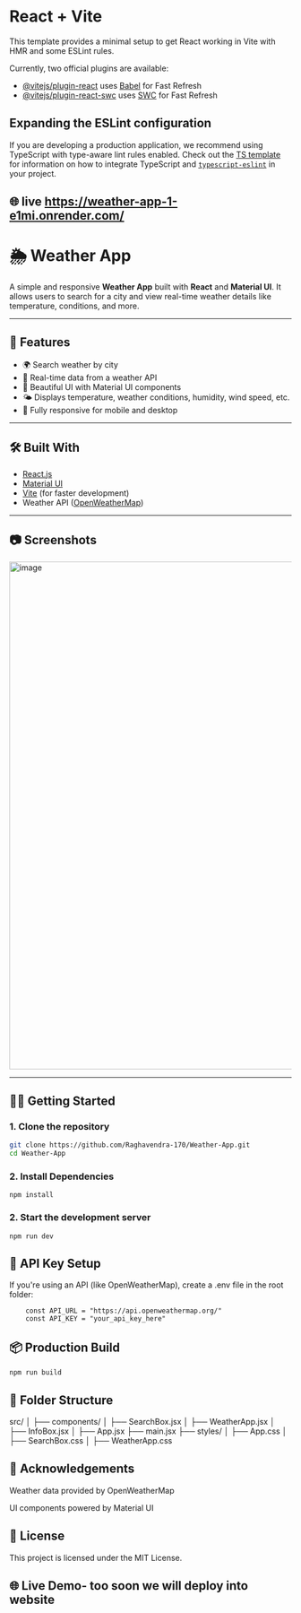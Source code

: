# React + Vite

This template provides a minimal setup to get React working in Vite with HMR and some ESLint rules.

Currently, two official plugins are available:

- [@vitejs/plugin-react](https://github.com/vitejs/vite-plugin-react/blob/main/packages/plugin-react) uses [Babel](https://babeljs.io/) for Fast Refresh
- [@vitejs/plugin-react-swc](https://github.com/vitejs/vite-plugin-react/blob/main/packages/plugin-react-swc) uses [SWC](https://swc.rs/) for Fast Refresh

## Expanding the ESLint configuration

If you are developing a production application, we recommend using TypeScript with type-aware lint rules enabled. Check out the [TS template](https://github.com/vitejs/vite/tree/main/packages/create-vite/template-react-ts) for information on how to integrate TypeScript and [`typescript-eslint`](https://typescript-eslint.io) in your project.

## 🌐 live  https://weather-app-1-e1mi.onrender.com/

# 🌦️ Weather App

A simple and responsive **Weather App** built with **React** and **Material UI**. It allows users to search for a city and view real-time weather details like temperature, conditions, and more.

---

## 🚀 Features

- 🌍 Search weather by city
- 📡 Real-time data from a weather API
- 💅 Beautiful UI with Material UI components
- 🌤️ Displays temperature, weather conditions, humidity, wind speed, etc.
- 📱 Fully responsive for mobile and desktop

---

## 🛠️ Built With

- [React.js](https://reactjs.org/)
- [Material UI](https://mui.com/)
- [Vite](https://vitejs.dev/) (for faster development)
- Weather API ([OpenWeatherMap](https://openweathermap.org/))

---

## 📷 Screenshots

<img width="1901" height="906" alt="image" src="https://github.com/user-attachments/assets/76c5d469-b125-40af-9a5e-88dfb067385c" />


---

## 🧑‍💻 Getting Started

### 1. Clone the repository
```bash
git clone https://github.com/Raghavendra-170/Weather-App.git
cd Weather-App
```
### 2. Install Dependencies
```
npm install
```
### 2. Start the development server
```
npm run dev
```
## 🔐 API Key Setup
If you're using an API (like OpenWeatherMap), create a .env file in the root folder:
```
    const API_URL = "https://api.openweathermap.org/"
    const API_KEY = "your_api_key_here"
```
## 📦 Production Build
```
npm run build
```
## 📁 Folder Structure

src/
│
├── components/
│   ├── SearchBox.jsx
│   ├── WeatherApp.jsx
│   ├── InfoBox.jsx
│
├── App.jsx
├── main.jsx
├── styles/
│   ├── App.css
│   ├── SearchBox.css
│   ├── WeatherApp.css

## 🙌 Acknowledgements
Weather data provided by OpenWeatherMap

UI components powered by Material UI

## 📄 License
This project is licensed under the MIT License.

## 🌐 Live Demo- too soon we will deploy into website

